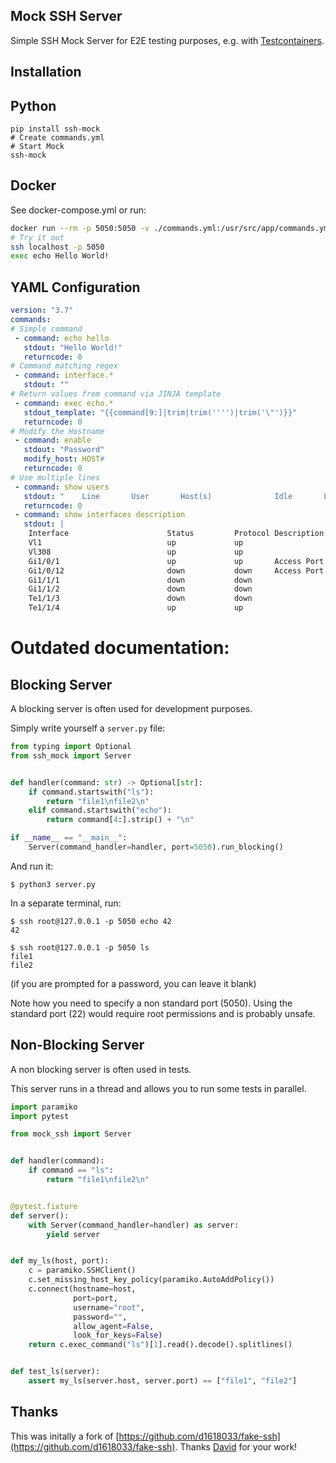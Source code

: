 Mock SSH Server
-----------------

Simple SSH Mock Server for E2E testing purposes, e.g. with [Testcontainers](https://testcontainers.com/).

Installation
-----------

## Python

```
pip install ssh-mock
# Create commands.yml
# Start Mock
ssh-mock
```

## Docker

See docker-compose.yml or run:

```bash
docker run --rm -p 5050:5050 -v ./commands.yml:/usr/src/app/commands.yml ghcr.io/danielhabenicht/mock-ssh:0.2.2
# Try it out
ssh localhost -p 5050
exec echo Hello World!
```

## YAML Configuration

```yaml	title=commands.yml
version: "3.7"
commands:
# Simple command
 - command: echo hello
   stdout: "Hello World!"
   returncode: 0
# Command matching regex
 - command: interface.*
   stdout: ""
# Return values from command via JINJA template
 - command: exec echo.*
   stdout_template: "{{command[9:]|trim|trim('''')|trim('\"')}}"
   returncode: 0
# Modify the Hostname
 - command: enable
   stdout: "Password"
   modify_host: HOST#
   returncode: 0
# Use multiple lines
 - command: show users
   stdout: "    Line       User       Host(s)              Idle       Location\n*  1 vty 0     rootuser   idle                 00:00:00\n                                                          example.test.de\n\n  Interface    User               Mode         Idle     Peer Address\n\n"
   returncode: 0
 - command: show interfaces description
   stdout: | 
    Interface                      Status         Protocol Description
    Vl1                            up             up
    Vl308                          up             up
    Gi1/0/1                        up             up       Access Port
    Gi1/0/12                       down           down     Access Port
    Gi1/1/1                        down           down
    Gi1/1/2                        down           down
    Te1/1/3                        down           down
    Te1/1/4                        up             up
```

# Outdated documentation:

## Blocking Server

A blocking server is often used for development purposes.

Simply write yourself a `server.py` file:

```python
from typing import Optional
from ssh_mock import Server


def handler(command: str) -> Optional[str]:
    if command.startswith("ls"):
        return "file1\nfile2\n"
    elif command.startswith("echo"):
        return command[4:].strip() + "\n"

if __name__ == "__main__":
    Server(command_handler=handler, port=5050).run_blocking()

```

And run it:

```
$ python3 server.py
```

In a separate terminal, run:

```
$ ssh root@127.0.0.1 -p 5050 echo 42
42
                                                                         
$ ssh root@127.0.0.1 -p 5050 ls
file1
file2
```

(if you are prompted for a password, you can leave it blank)

Note how you need to specify a non standard port (5050). Using the standard port (22) would require root permissions
and is probably unsafe.


## Non-Blocking Server

A non blocking server is often used in tests. 

This server runs in a thread and allows you to run some tests in parallel.

```python
import paramiko
import pytest

from mock_ssh import Server


def handler(command):
    if command == "ls":
        return "file1\nfile2\n"


@pytest.fixture
def server():
    with Server(command_handler=handler) as server:
        yield server


def my_ls(host, port):
    c = paramiko.SSHClient()
    c.set_missing_host_key_policy(paramiko.AutoAddPolicy())
    c.connect(hostname=host,
              port=port,
              username="root",
              password="",
              allow_agent=False,
              look_for_keys=False)
    return c.exec_command("ls")[1].read().decode().splitlines()


def test_ls(server):
    assert my_ls(server.host, server.port) == ["file1", "file2"]

```


## Thanks

This was initally a fork of [https://github.com/d1618033/fake-ssh](https://github.com/d1618033/fake-ssh). Thanks [David](https://github.com/d1618033) for your work!